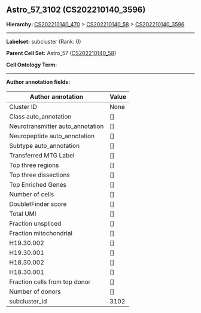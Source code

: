 ## Astro_57_3102 (CS202210140_3596)
<b>Hierarchy: </b>
[CS202210140_470](https://purl.brain-bican.org/taxonomy/CS202210140#CS202210140_470) >
[CS202210140_58](https://purl.brain-bican.org/taxonomy/CS202210140#CS202210140_58) >
[CS202210140_3596](https://purl.brain-bican.org/taxonomy/CS202210140#CS202210140_3596)

---


**Labelset:** subcluster (Rank: 0)

**Parent Cell Set:** Astro_57 ([CS202210140_58](https://purl.brain-bican.org/taxonomy/CS202210140#CS202210140_58))



**Cell Ontology Term:** 

[MARKER GENES.]: #


---

[TRANSFERRED ANNOTATIONS.]: #


[AUTHOR ANNOTATION FIELDS.]: #


**Author annotation fields:**

| Author annotation | Value |
|-------------------|-------|
|Cluster ID|None|
|Class auto_annotation|[]|
|Neurotransmitter auto_annotation|[]|
|Neuropeptide auto_annotation|[]|
|Subtype auto_annotation|[]|
|Transferred MTG Label|[]|
|Top three regions|[]|
|Top three dissections|[]|
|Top Enriched Genes|[]|
|Number of cells|[]|
|DoubletFinder score|[]|
|Total UMI|[]|
|Fraction unspliced|[]|
|Fraction mitochondrial|[]|
|H19.30.002|[]|
|H19.30.001|[]|
|H18.30.002|[]|
|H18.30.001|[]|
|Fraction cells from top donor|[]|
|Number of donors|[]|
|subcluster_id|3102|
